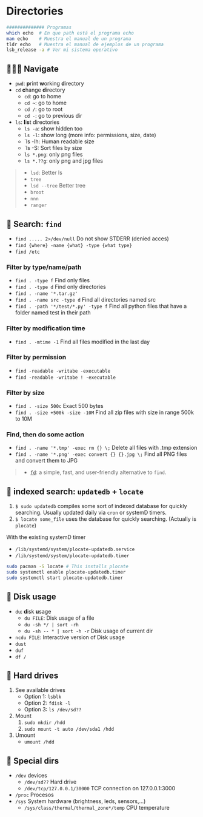 # Directories


```bash
############## Programas
which echo  # En que path está el programa echo
man echo    # Muestra el manual de un programa
tldr echo   # Muestra el manual de ejemplos de un programa
lsb_release -a # Ver mi sistema operativo
```


## 🚶🏻‍♂️ Navigate

- `pwd`: **p**rint **w**orking **d**irectory
- `cd` **c**hange **d**irectory
  - `cd`: go to home
  - `cd ~`: go to home
  - `cd /`: go to root
  - `cd -`: go to previous dir
- `ls`: **l**i**s**t directories
  - `ls -a`: show hidden too
  - `ls -l`: show long (more info: permissions, size, date)
  - `ls -lh: Human readable size
  - `ls -S: Sort files by size 
  - `ls *.png`: only png files
  - `ls *.??g`: only png and jpg files

> - `lsd`: Better ls
> - `tree`
> - `lsd --tree` Better tree
> - `broot`
> - `nnn`
> - `ranger`



## 🔎 Search: `find`

- `find ..... 2>/dev/null` Do not show STDERR (denied acces)
- `find {where} -name {what} -type {what type}`
- `find /etc`

### Filter by type/name/path
- `find . -type f` Find only files
- `find . -type d` Find only directories
- `find . -name '*.tar.gz'`
- `find . -name src -type d` Find all directories named src
- `find . -path '*/test/*.py' -type f` Find all python files that have a folder named test in their path

### Filter by modification time
- `find . -mtime -1` Find all files modified in the last day

### Filter by permission
- `find -readable -writabe -executable`
- `find -readable -writabe ! -executable`

### Filter by size
- `find . -size 500c` Exact 500 bytes
- `find . -size +500k -size -10M` Find all zip files with size in range 500k to 10M

### Find, then do some action
- `find . -name '*.tmp' -exec rm {} \;` Delete all files with .tmp extension
- `find . -name '*.png' -exec convert {} {}.jpg \;` Find all PNG files and convert them to JPG

> - [`fd`](https://github.com/sharkdp/fd): a simple, fast, and user-friendly alternative to `find`.



## 🔎 indexed search: `updatedb` + `locate`

1. `$ sudo updatedb` compiles some sort of indexed database for quickly searching. Usually updated daily via `cron` or systemD timers.
2. `$ locate some_file` uses the database for quickly searching. (Actually is `plocate`)

With the existing systemD timer 
- `/lib/systemd/system/plocate-updatedb.service`
- `/lib/systemd/system/plocate-updatedb.timer`

```bash
sudo pacman -S locate # This installs plocate
sudo systemctl enable plocate-updatedb.timer
sudo systemctl start plocate-updatedb.timer
```


## 💽 Disk usage

- `du`: **d**isk **u**sage
  - `du FILE`: Disk usage of a file
  - `du -sh */ | sort -rh`
  - `du -sh -- * | sort -h -r` Disk usage of current dir
- `ncdu FILE`: Interactive version of Disk usage
- `dust`
- `duf`
- `df /`


## 💽 Hard drives

1. See available drives
   - Option 1: `lsblk`
   - Option 2: `fdisk -l`
   - Option 3: `ls /dev/sd??`
2. Mount
   1. `sudo mkdir /hdd`
   2. `sudo mount -t auto /dev/sda1 /hdd`
3. Umount
   - `umount /hdd`



## 📍 Special dirs

- `/dev` devices
  - `/dev/sd??` Hard drive
  - `/dev/tcp/127.0.0.1/30000` TCP connection on 127.0.0.1:3000
- `/proc` Procesos 
- `/sys` System hardware (brightness, leds, sensors,...)
  - `/sys/class/thermal/thermal_zone*/temp` CPU temperature
